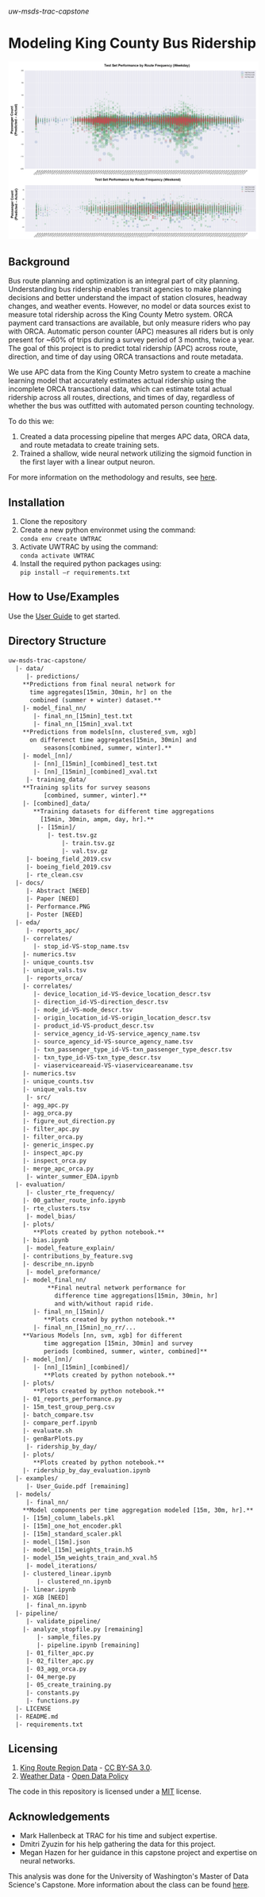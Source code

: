 ###### uw-msds-trac-capstone
# Modeling King County Bus Ridership
![Performance](https://github.com/jacobw125/uw-msds-trac-capstone/blob/master/docs/Performance.PNG)

## Background
Bus route planning and optimization is an integral part of city planning. Understanding bus ridership enables transit agencies to make planning decisions and better understand the impact of station closures, headway changes, and weather events. However, no model or data sources exist to measure total ridership across the King County Metro system. ORCA payment card transactions are available, but only measure riders who pay with ORCA. Automatic person counter (APC) measures all riders but is only present for ~60% of trips during a survey period of 3 months, twice a year. The goal of this project is to predict total ridership (APC) across route, direction, and time of day using ORCA transactions and route metadata.

We use APC data from the King County Metro system to create a machine learning model that accurately estimates actual ridership using the incomplete ORCA transactional data, which can estimate total actual ridership across all routes, directions, and times of day, regardless of whether the bus was outfitted with automated person counting technology. 

To do this we:
1. Created a data processing pipeline that merges APC data, ORCA data, and route metadata to create training sets.
2. Trained a shallow, wide neural network utilizing the sigmoid function in the first layer with a linear output neuron.

For more information on the methodology and results, see [here](https://github.com/jacobw125/uw-msds-trac-capstone/blob/master/docs).

## Installation
1. Clone the repository  
2. Create a new python environmet using the command:  
```conda env create UWTRAC```  
3. Activate UWTRAC by using the command:  
```conda activate UWTRAC```  
4. Install the required python packages using:  
```pip install –r requirements.txt```  

## How to Use/Examples
Use the [User Guide](https://github.com/jacobw125/uw-msds-trac-capstone/blob/master/examples/User_Guide.pdf) to get started.

## Directory Structure
```
uw-msds-trac-capstone/
  |- data/
     |- predictions/
	**Predictions from final neural network for
	  time aggregates[15min, 30min, hr] on the 
	  combined (summer + winter) dataset.**
	|- model_final_nn/
	   |- final_nn_[15min]_test.txt
	   |- final_nn_[15min]_xval.txt
	**Predictions from models[nn, clustered_svm, xgb]
	  on differenct time aggregates[15min, 30min] and
          seasons[combined, summer, winter].**
	|- model_[nn]/
	   |- [nn]_[15min]_[combined]_test.txt
	   |- [nn]_[15min]_[combined]_xval.txt
     |- training_data/
	**Training splits for survey seasons
          [combined, summer, winter].**
	|- [combined]_data/
	   **Training datasets for different time aggregations
	     [15min, 30min, ampm, day, hr].**
	    |- [15min]/
	       |- test.tsv.gz
               |- train.tsv.gz
               |- val.tsv.gz	
     |- boeing_field_2019.csv
     |- boeing_field_2019.csv
     |- rte_clean.csv
  |- docs/
     |- Abstract [NEED]
     |- Paper [NEED]
     |- Performance.PNG
     |- Poster [NEED]
  |- eda/
     |- reports_apc/
	|- correlates/
	   |- stop_id-VS-stop_name.tsv
	|- numerics.tsv
	|- unique_counts.tsv
	|- unique_vals.tsv
     |- reports_orca/
	|- correlates/
	   |- device_location_id-VS-device_location_descr.tsv
	   |- direction_id-VS-direction_descr.tsv
	   |- mode_id-VS-mode_descr.tsv
	   |- origin_location_id-VS-origin_location_descr.tsv
	   |- product_id-VS-product_descr.tsv
	   |- service_agency_id-VS-service_agency_name.tsv
	   |- source_agency_id-VS-source_agency_name.tsv
	   |- txn_passenger_type_id-VS-txn_passenger_type_descr.tsv
	   |- txn_type_id-VS-txn_type_descr.tsv
	   |- viaserviceareaid-VS-viaserviceareaname.tsv
	|- numerics.tsv
	|- unique_counts.tsv
	|- unique_vals.tsv
     |- src/
	|- agg_apc.py
	|- agg_orca.py
	|- figure_out_direction.py
	|- filter_apc.py
	|- filter_orca.py
	|- generic_inspec.py
	|- inspect_apc.py
	|- inspect_orca.py
	|- merge_apc_orca.py
     |- winter_summer_EDA.ipynb
  |- evaluation/
     |- cluster_rte_frequency/
	|- 00_gather_route_info.ipynb
	|- rte_clusters.tsv
     |- model_bias/
	|- plots/
	   **Plots created by python notebook.**
	|- bias.ipynb
     |- model_feature_explain/
	|- contributions_by_feature.svg
	|- describe_nn.ipynb
     |- model_preformance/
	|- model_final_nn/
           **Final neutral network performance for 
             difference time aggregations[15min, 30min, hr]
             and with/without rapid ride.
	   |- final_nn_[15min]/
	      **Plots created by python notebook.**
	   |- final_nn_[15min]_no_rr/...
	**Various Models [nn, svm, xgb] for different
          time aggregation [15min, 30min] and survey
          periods [combined, summer, winter, combined]** 
	|- model_[nn]/
	   |- [nn]_[15min]_[combined]/
	      **Plots created by python notebook.**
	|- plots/
	   **Plots created by python notebook.**
	|- 01_reports_performance.py
	|- 15m_test_group_perg.csv
	|- batch_compare.tsv
	|- compare_perf.ipynb
	|- evaluate.sh
	|- genBarPlots.py
     |- ridership_by_day/
	|- plots/ 
	   **Plots created by python notebook.**
	|- ridership_by_day_evaluation.ipynb
  |- examples/
     |- User_Guide.pdf [remaining]
  |- models/
     |- final_nn/
	**Model components per time aggregation modeled [15m, 30m, hr].**
	|- [15m]_column_labels.pkl
	|- [15m]_one_hot_encoder.pkl
	|- [15m]_standard_scaler.pkl
	|- model_[15m].json
	|- model_[15m]_weights_train.h5
	|- model_15m_weights_train_and_xval.h5
     |- model_iterations/
	|- clustered_linear.ipynb
        |- clustered_nn.ipynb
	|- linear.ipynb
	|- XGB [NEED]
     |- final_nn.ipynb
  |- pipeline/
     |- validate_pipeline/
	|- analyze_stopfile.py [remaining]
        |- sample_files.py
        |- pipeline.ipynb [remaining]
     |- 01_filter_apc.py
     |- 02_filter_apc.py
     |- 03_agg_orca.py
     |- 04_merge.py
     |- 05_create_training.py
     |- constants.py
     |- functions.py
  |- LICENSE
  |- README.md
  |- requirements.txt
```

## Licensing
1. [King Route Region Data](https://en.wikipedia.org/wiki/List_of_King_County_Metro_bus_routes) - [CC BY-SA 3.0](https://creativecommons.org/licenses/by-sa/3.0/).
2. [Weather Data](https://www.ncdc.noaa.gov/cdo-web/datatools/lcd) - [Open Data Policy](https://project-open-data.cio.gov/)

The code in this repository is licensed under a [MIT](https://opensource.org/licenses/MIT) license.

## Acknowledgements
- Mark Hallenbeck at TRAC for his time and subject expertise.
- Dmitri Zyuzin for his help gathering the data for this project.
- Megan Hazen for her guidance in this capstone project and expertise on neural networks.

This analysis was done for the University of Washington's Master of Data Science's Capstone.
More information about the class can be found [here](https://www.washington.edu/datasciencemasters/capstone-projects/).
